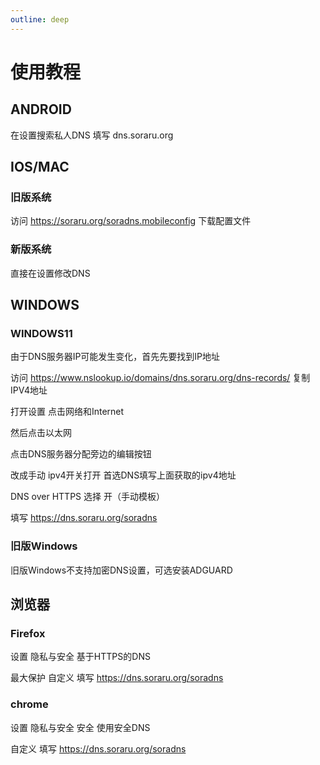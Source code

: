 ```yaml
---
outline: deep
---
```


# 使用教程

## ANDROID

在设置搜索私人DNS 填写 dns.soraru.org

## IOS/MAC

### 旧版系统

访问 https://soraru.org/soradns.mobileconfig 下载配置文件

### 新版系统

直接在设置修改DNS

## WINDOWS

### WINDOWS11

由于DNS服务器IP可能发生变化，首先先要找到IP地址

访问 https://www.nslookup.io/domains/dns.soraru.org/dns-records/ 复制IPV4地址

打开设置 点击网络和Internet

然后点击以太网

点击DNS服务器分配旁边的编辑按钮

改成手动 ipv4开关打开 首选DNS填写上面获取的ipv4地址

DNS over HTTPS 选择 开（手动模板）

填写 https://dns.soraru.org/soradns

### 旧版Windows

旧版Windows不支持加密DNS设置，可选安装ADGUARD

## 浏览器

### Firefox

设置 隐私与安全 基于HTTPS的DNS

最大保护 自定义 填写 https://dns.soraru.org/soradns

### chrome

设置 隐私与安全 安全 使用安全DNS

自定义 填写 https://dns.soraru.org/soradns
